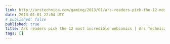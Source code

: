 ```yaml
---
link: http://arstechnica.com/gaming/2013/01/ars-readers-pick-the-12-most-incredible-webcomics/
date: 2013-01-01 22:04 UTC
# published: false
published: true
title: Ars readers pick the 12 most incredible webcomics | Ars Technica
tags: []
---
```



